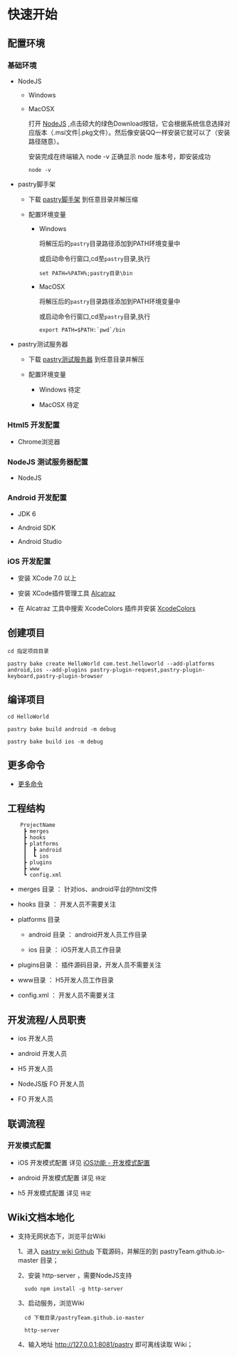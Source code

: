 # 快速开始

## 配置环境

### 基础环境

* NodeJS

  * Windows

  * MacOSX
  
    打开 [NodeJS][net_nodejs官网] ,点击硕大的绿色Download按钮，它会根据系统信息选择对应版本（.msi文件|.pkg文件）。然后像安装QQ一样安装它就可以了（安装路径随意）。
    
    安装完成在终端输入 node -v 正确显示 node 版本号，即安装成功
    
        node -v


* pastry脚手架

  * 下载 [pastry脚手架][md_download] 到任意目录并解压缩

  * 配置环境变量

    * Windows

      将解压后的`pastry`目录路径添加到PATH环境变量中

      或启动命令行窗口,cd至`pastry`目录,执行

          set PATH=%PATH%;pastry目录\bin

    * MacOSX

      将解压后的`pastry`目录路径添加到PATH环境变量中

      或启动命令行窗口,cd至`pastry`目录,执行

          export PATH=$PATH:`pwd`/bin

* pastry测试服务器

  * 下载 [pastry测试服务器][md_download] 到任意目录并解压

  * 配置环境变量

      * Windows
        待定

      * MacOSX
        待定
          

### Html5 开发配置

* Chrome浏览器

### NodeJS 测试服务器配置

* NodeJS

### Android 开发配置

* JDK 6

* Android SDK

* Android Studio

### iOS 开发配置

* 安装 XCode 7.0 以上

* 安装 XCode插件管理工具 [Alcatraz][net_Alcatraz]

* 在 Alcatraz 工具中搜索 XcodeColors 插件并安装 [XcodeColors][net_XcodeColors]

## 创建项目

    cd 指定项目目录
    
    pastry bake create HelloWorld com.test.helloworld --add-platforms android,ios --add-plugins pastry-plugin-request,pastry-plugin-keyboard,pastry-plugin-browser

## 编译项目

    cd HelloWorld
    
    pastry bake build android -m debug
    
    pastry bake build ios -m debug 

## 更多命令

* [更多命令][moreCli]

## 工程结构

        ProjectName
         ┣ merges
         ┣ hooks
         ┣ platforms
         ┃  ┣ android
         ┃  ┗ ios
         ┣ plugins
         ┣ www
         ┗ config.xml

* merges 目录     ： 针对ios、android平台的html文件

* hooks 目录    ：   开发人员不需要关注

* platforms 目录

    * android 目录  ：   android开发人员工作目录

    * ios 目录  ：   iOS开发人员工作目录

* plugins目录   ：   插件源码目录，开发人员不需要关注

* www目录   ：   H5开发人员工作目录

* config.xml  ：   开发人员不需要关注

## 开发流程/人员职责

* ios 开发人员

* android 开发人员

* H5 开发人员

* NodeJS版 FO 开发人员

* FO 开发人员

## 联调流程

### 开发模式配置

* iOS 开发模式配置 详见 [iOS功能 - 开发模式配置][md_pastry-ios]

* android 开发模式配置 详见 `待定`

* h5 开发模式配置 详见 `待定`

## Wiki文档本地化

* 支持无网状态下，浏览平台Wiki

    1、进入 [pastry wiki Github][net_pastryWiki] 下载源码，并解压的到 pastryTeam.github.io-master 目录；

    2、安装 http-server ，需要NodeJS支持

        sudo npm install -g http-server

    3、启动服务，浏览Wiki

        cd 下载目录/pastryTeam.github.io-master
        
        http-server

    4、输入地址 http://127.0.0.1:8081/pastry 即可离线读取 Wiki；

[moreCli]: pastry-cli/bake.md
[net_XcodeColors]: https://github.com/robbiehanson/XcodeColors
[net_Alcatraz]: https://github.com/mneorr/Alcatraz
[net_nodejs官网]: https://nodejs.org/zh-cn/
[net_pastryWiki]: https://github.com/pastryTeam/pastryTeam.github.io
[md_download]: download.md
[md_pastry-ios]: tutorials/pastry-ios.md